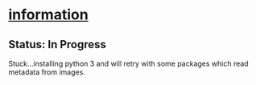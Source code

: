 # [information](`https://play.picoctf.org/practice/challenge/186?category=4&page=1`)

## Status: In Progress

Stuck...installing python 3 and will retry with some packages which read metadata from images.
